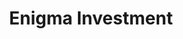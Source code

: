 ---
title: "Enigma Investment"
description: "I worked in the frontend development (Next JS and React) of the investment fund website Enigma Investment. 
Here the admin can manage all the investments and keep track of all the transactions of their investors. Each investor must be registered and authenticated to realize investments."
cover: "../../assets/projects/enigma-main.jpg"
url: "https://app.enigmainvestor.com/"
order: 1
isWork: true
techsUsed:
  - nextjs
  - prisma
  - tailwind
  - ts
  - postgresql
---